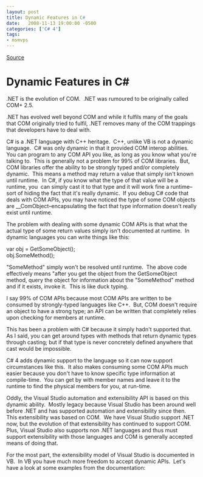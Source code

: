 ```yaml
---
layout: post
title: Dynamic Features in C#
date:   2008-11-13 19:00:00 -0500
categories: ['C# 4']
tags:
- msmvps
---
```

[Source](http://blogs.msmvps.com/peterritchie/2008/11/14/dynamic-features-in-c/ "Permalink to Dynamic Features in C#")

# Dynamic Features in C#

.NET is the evolution of COM.  .NET was rumoured to be originally called COM+ 2.5. 

.NET has evolved well beyond COM and while it fulfils many of the goals that COM originally tried to fulfil, .NET removes many of the COM trappings that developers have to deal with. 

C# is a .NET language with C++ heritage.  C++, unlike VB is not a dynamic language.  C# was only dynamic in that it provided COM interop abilities.  You can program to any COM API you like, as long as you know what you're talking to.  This is generally not a problem for 99% of COM libraries.  But, COM libraries offer the ability to be strongly typed and/or completely dynamic.  This means a method may return a value that simply isn't known until runtime.  In C#, if you know what the type of that value will be a runtime, you  can simply cast it to that type and it will work fine a runtime–sort of hiding the fact that it's really dynamic.  If you debug C# code that deals with COM APIs, you may have noticed the type of some COM objects are __ComObject–encapsulating the fact that type information doesn't really exist until runtime. 

The problem with dealing with some dynamic COM APIs is that what the actual type of some return values simply isn't documented at runtime.  In dynamic languages you can write things like this: 

var obj = GetSomeObject();   
obj.SomeMethod(); 

"SomeMethod" simply won't be resolved until runtime.  The above code effectively means "after you get the object from the GetSomeObject method, query the object for information about the "SomeMethod" method and if it exists, invoke it.  This is like duck typing. 

I say 99% of COM APIs because most COM APIs are written to be consumed by strongly-typed languages like C++.  But, COM doesn't require an object to have a strong type; an API can be written that completely relies upon checking for members at runtime. 

This has been a problem with C# because it simply hadn't supported that.  As I said, you can get around types with methods that return dynamic types through casting; but if that type is never concretely defined anywhere that cast would be impossible. 

C# 4 adds dynamic support to the language so it can now support circumstances like this.  It also makes consuming some COM APIs much easier because you don't have to know specific type information at compile-time.  You can get by with member names and leave it to the runtime to find the physical members for you, at run-time. 

Oddly, the Visual Studio automation and extensibility API is based on this dynamic ability.  Mostly legacy because Visual Studio has been around well before .NET and has supported automation and extensibility since then.  This extensibility was based on COM.  We have Visual Studio support .NET now, but the evolution of that extensibility has continued to support COM.  Plus, Visual Studio also supports non .NET languages and thus must support extensibility with those languages and COM is generally accepted means of doing that. 

For the most part, the extensibility model of Visual Studio is documented in VB.  In VB you have much more freedom to accept dynamic APIs.  Let's have a look at some examples from the documentation: 

